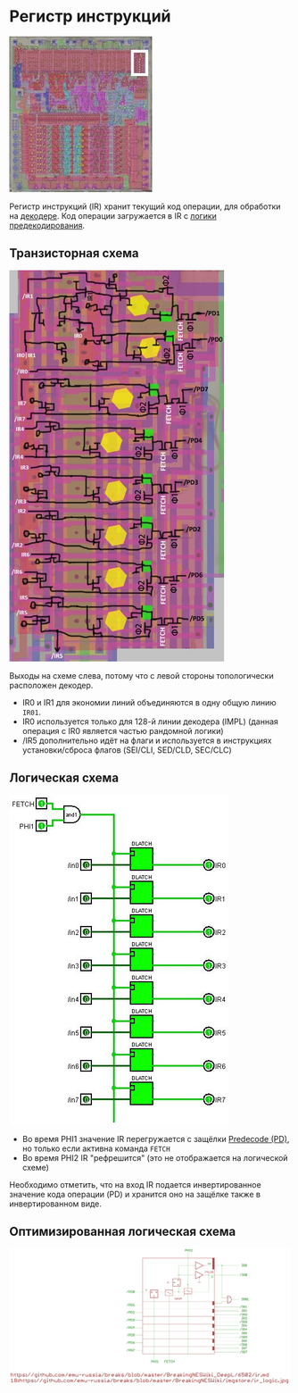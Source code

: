 # Регистр инструкций

![6502_locator_ir](/BreakingNESWiki/imgstore/6502/6502_locator_ir.jpg)

Регистр инструкций (IR) хранит текущий код операции, для обработки на [декодере](decoder.md). Код операции загружается в IR с [логики предекодирования](predecode.md).

## Транзисторная схема

![ir_tran](/BreakingNESWiki/imgstore/6502/ir_tran.jpg)

Выходы на схеме слева, потому что с левой стороны топологически расположен декодер.

- IR0 и IR1 для экономии линий объединяются в одну общую линию `IR01`.
- IR0 используется только для 128-й линии декодера (IMPL) (данная операция с IR0 является частью рандомной логики)
- /IR5 дополнительно идёт на флаги и используется в инструкциях установки/сброса флагов (SEI/CLI, SED/CLD, SEC/CLC)

## Логическая схема

![ir_logic](/BreakingNESWiki/imgstore/6502/ir_logic.jpg)

- Во время PHI1 значение IR перегружается с защёлки [Predecode (PD)](predecode.md), но только если активна команда `FETCH`
- Во время PHI2 IR "рефрешится"  (это не отображается на логической схеме)

Необходимо отметить, что на вход IR подается инвертированное значение кода операции (PD) и хранится оно на защёлке также в инвертированном виде.

## Оптимизированная логическая схема

![18_ir_logic](/BreakingNESWiki/imgstore/6502/ttlworks/18_ir_logic.png)
